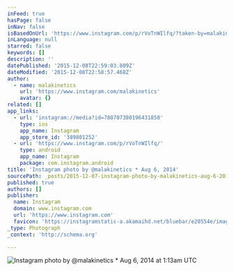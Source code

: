 ```yaml
---
inFeed: true
hasPage: false
inNav: false
isBasedOnUrl: 'https://www.instagram.com/p/rVoTnWIlfq/?taken-by=malakinetics'
inLanguage: null
starred: false
keywords: []
description: ''
datePublished: '2015-12-08T22:59:03.809Z'
dateModified: '2015-12-08T22:58:57.468Z'
author:
  - name: malakinetics
    url: 'https://www.instagram.com/malakinetics'
    avatar: {}
related: []
app_links:
  - url: 'instagram://media?id=780707380196431850'
    type: ios
    app_name: Instagram
    app_store_id: '389801252'
  - url: 'https://www.instagram.com/p/rVoTnWIlfq/'
    type: android
    app_name: Instagram
    package: com.instagram.android
title: 'Instagram photo by @malakinetics * Aug 6, 2014'
sourcePath: _posts/2015-12-07-instagram-photo-by-malakinetics-aug-6-2014-at-113am-utc.md
published: true
authors: []
publisher:
  name: Instagram
  domain: www.instagram.com
  url: 'https://www.instagram.com'
  favicon: 'https://instagramstatic-a.akamaihd.net/bluebar/e20554e/images/ico/favicon.ico'
_type: Photograph
_context: 'http://schema.org'

---
```

![Instagram photo by @malakinetics * Aug 6, 2014 at 1:13am UTC](https://s3-us-west-2.amazonaws.com/the-grid-img/p/98df360203a974e7b0bde508a3ea1000fc88a902.jpg)